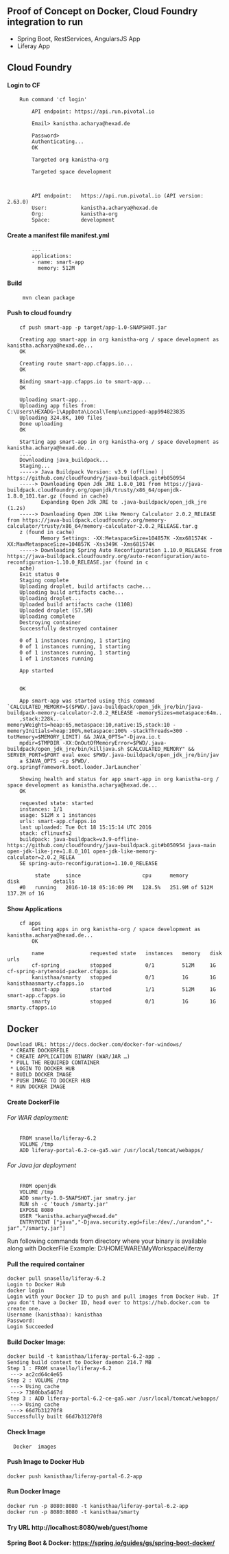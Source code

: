 ## Proof of Concept on Docker, Cloud Foundry integration to run
   * Spring Boot, RestServices, AngularsJS App
   * Liferay App

## Cloud Foundry

#### Login to CF
        Run command 'cf login'

            API endpoint: https://api.run.pivotal.io

            Email> kanistha.acharya@hexad.de

            Password>
            Authenticating...
            OK

            Targeted org kanistha-org

            Targeted space development



            API endpoint:   https://api.run.pivotal.io (API version: 2.63.0)
            User:           kanistha.acharya@hexad.de
            Org:            kanistha-org
            Space:          development

#### Create a manifest file manifest.yml
            ---
            applications:
            - name: smart-app
              memory: 512M

#### Build
         mvn clean package

#### Push to cloud foundry
        cf push smart-app -p target/app-1.0-SNAPSHOT.jar

        Creating app smart-app in org kanistha-org / space development as kanistha.acharya@hexad.de...
        OK

        Creating route smart-app.cfapps.io...
        OK

        Binding smart-app.cfapps.io to smart-app...
        OK

        Uploading smart-app...
        Uploading app files from: C:\Users\HEXADG~1\AppData\Local\Temp\unzipped-app994823835
        Uploading 324.8K, 100 files
        Done uploading
        OK

        Starting app smart-app in org kanistha-org / space development as kanistha.acharya@hexad.de...
        ....
        Downloading java_buildpack...
        Staging...
        -----> Java Buildpack Version: v3.9 (offline) | https://github.com/cloudfoundry/java-buildpack.git#b050954
        -----> Downloading Open Jdk JRE 1.8.0_101 from https://java-buildpack.cloudfoundry.org/openjdk/trusty/x86_64/openjdk-1.8.0_101.tar.gz (found in cache)
               Expanding Open Jdk JRE to .java-buildpack/open_jdk_jre (1.2s)
        -----> Downloading Open JDK Like Memory Calculator 2.0.2_RELEASE from https://java-buildpack.cloudfoundry.org/memory-calculator/trusty/x86_64/memory-calculator-2.0.2_RELEASE.tar.g
        z (found in cache)
               Memory Settings: -XX:MetaspaceSize=104857K -Xmx681574K -XX:MaxMetaspaceSize=104857K -Xss349K -Xms681574K
        -----> Downloading Spring Auto Reconfiguration 1.10.0_RELEASE from https://java-buildpack.cloudfoundry.org/auto-reconfiguration/auto-reconfiguration-1.10.0_RELEASE.jar (found in c
        ache)
        Exit status 0
        Staging complete
        Uploading droplet, build artifacts cache...
        Uploading build artifacts cache...
        Uploading droplet...
        Uploaded build artifacts cache (110B)
        Uploaded droplet (57.5M)
        Uploading complete
        Destroying container
        Successfully destroyed container

        0 of 1 instances running, 1 starting
        0 of 1 instances running, 1 starting
        0 of 1 instances running, 1 starting
        1 of 1 instances running

        App started


        OK

        App smart-app was started using this command `CALCULATED_MEMORY=$($PWD/.java-buildpack/open_jdk_jre/bin/java-buildpack-memory-calculator-2.0.2_RELEASE -memorySizes=metaspace:64m..
        ,stack:228k.. -memoryWeights=heap:65,metaspace:10,native:15,stack:10 -memoryInitials=heap:100%,metaspace:100% -stackThreads=300 -totMemory=$MEMORY_LIMIT) && JAVA_OPTS="-Djava.io.t
        mpdir=$TMPDIR -XX:OnOutOfMemoryError=$PWD/.java-buildpack/open_jdk_jre/bin/killjava.sh $CALCULATED_MEMORY" && SERVER_PORT=$PORT eval exec $PWD/.java-buildpack/open_jdk_jre/bin/jav
        a $JAVA_OPTS -cp $PWD/. org.springframework.boot.loader.JarLauncher`

        Showing health and status for app smart-app in org kanistha-org / space development as kanistha.acharya@hexad.de...
        OK

        requested state: started
        instances: 1/1
        usage: 512M x 1 instances
        urls: smart-app.cfapps.io
        last uploaded: Tue Oct 18 15:15:14 UTC 2016
        stack: cflinuxfs2
        buildpack: java-buildpack=v3.9-offline-https://github.com/cloudfoundry/java-buildpack.git#b050954 java-main open-jdk-like-jre=1.8.0_101 open-jdk-like-memory-calculator=2.0.2_RELEA
        SE spring-auto-reconfiguration=1.10.0_RELEASE

             state     since                    cpu      memory           disk           details
        #0   running   2016-10-18 05:16:09 PM   128.5%   251.9M of 512M   137.2M of 1G

#### Show Applications
        cf apps
            Getting apps in org kanistha-org / space development as kanistha.acharya@hexad.de...
            OK

            name               requested state   instances   memory   disk   urls
            cf-spring          stopped           0/1         512M     1G     cf-spring-arytenoid-packer.cfapps.io
            kanisthaa/smarty   stopped           0/1         1G       1G     kanisthaasmarty.cfapps.io
            smart-app          started           1/1         512M     1G     smart-app.cfapps.io
            smarty             stopped           0/1         1G       1G     smarty.cfapps.io

## Docker
    Download URL: https://docs.docker.com/docker-for-windows/
     * CREATE DOCKERFILE
     * CREATE APPLICATION BINARY (WAR/JAR …)
     * PULL THE REQUIRED CONTAINER
     * LOGIN TO DOCKER HUB
     * BUILD DOCKER IMAGE
     * PUSH IMAGE TO DOCKER HUB
     * RUN DOCKER IMAGE

#### Create DockerFile
###### For WAR deployment:
        FROM snasello/liferay-6.2
        VOLUME /tmp
        ADD liferay-portal-6.2-ce-ga5.war /usr/local/tomcat/webapps/

###### For Java jar deployment
        FROM openjdk
        VOLUME /tmp
        ADD smarty-1.0-SNAPSHOT.jar smatry.jar
        RUN sh -c 'touch /smarty.jar'
        EXPOSE 8080
        USER "kanistha.acharya@hexad.de"
        ENTRYPOINT ["java","-Djava.security.egd=file:/dev/./urandom","-jar","/smarty.jar"]

Run following commands from directory where your binary is available along with DockerFile
     Example: D:\HOMEWARE\MyWorkspace\liferay

#### Pull the required container
    docker pull snasello/liferay-6.2
    Login to Docker Hub
    docker login
    Login with your Docker ID to push and pull images from Docker Hub. If you don't have a Docker ID, head over to https://hub.docker.com to create one.
    Username (kanisthaa): kanisthaa
    Password:
    Login Succeeded

#### Build Docker Image:
    docker build -t kanisthaa/liferay-portal-6.2-app .
    Sending build context to Docker daemon 214.7 MB
    Step 1 : FROM snasello/liferay-6.2
     ---> ac2cd64c4e65
    Step 2 : VOLUME /tmp
     ---> Using cache
     ---> 7380bba5467d
    Step 3 : ADD liferay-portal-6.2-ce-ga5.war /usr/local/tomcat/webapps/
     ---> Using cache
     ---> 66d7b31270f8
    Successfully built 66d7b31270f8

#### Check Image
      Docker  images

#### Push Image to Docker Hub

    docker push kanisthaa/liferay-portal-6.2-app

#### Run Docker Image
    docker run -p 8080:8080 -t kanisthaa/liferay-portal-6.2-app
    docker run -p 8080:8080 -t kanisthaa/smarty

#### Try URL http://localhost:8080/web/guest/home

#### Spring Boot & Docker: https://spring.io/guides/gs/spring-boot-docker/
